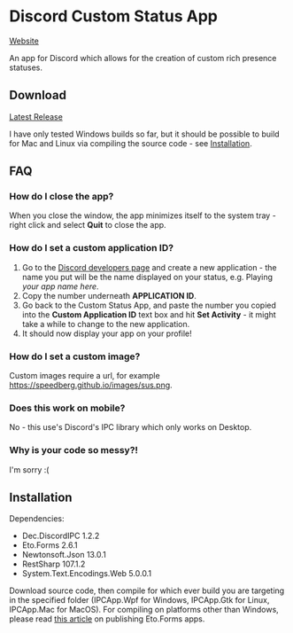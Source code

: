 # Discord Custom Status App
[Website](https://speedberg.github.io/apps/customstatus)

An app for Discord which allows for the creation of custom rich presence statuses.

## Download
[Latest Release](https://github.com/SpeedbergDragonFire/Discord-Custom-Status-App/releases/latest)

I have only tested Windows builds so far, but it should be possible to build for Mac and Linux via compiling the source code - see [Installation](#Installation).

## FAQ

### How do I close the app?
When you close the window, the app minimizes itself to the system tray - right click and select **Quit** to close the app.

### How do I set a custom application ID?
1. Go to the [Discord developers page](https://discord.com/developers/applications) and create a new application - the name you put will be the name displayed on your status, e.g. Playing *your app name here*.
2. Copy the number underneath **APPLICATION ID**.
3. Go back to the Custom Status App, and paste the number you copied into the **Custom Application ID** text box and hit **Set Activity** - it might take a while to change to the new application.
4. It should now display your app on your profile!

### How do I set a custom image?
Custom images require a url, for example https://speedberg.github.io/images/sus.png.

### Does this work on mobile?
No - this use's Discord's IPC library which only works on Desktop.

### Why is your code so messy?!
I'm sorry :(

## Installation
Dependencies:
- Dec.DiscordIPC 1.2.2
- Eto.Forms 2.6.1
- Newtonsoft.Json 13.0.1
- RestSharp 107.1.2
- System.Text.Encodings.Web 5.0.0.1

Download source code, then compile for which ever build you are targeting in the specified folder (IPCApp.Wpf for Windows, IPCApp.Gtk for Linux, IPCApp.Mac for MacOS).
For compiling on platforms other than Windows, please read [this article](https://github.com/picoe/Eto/wiki/Publishing-your-App) on publishing Eto.Forms apps.
